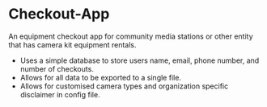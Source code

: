# Checkout-App

<p>An equipment checkout app for community media stations or other entity that has camera kit equipment rentals.</p>
  <ul>
  <li>Uses a simple database to store users name, email, phone number, and number of checkouts.</li>
  <li>Allows for all data to be exported to a single file.</li>
  <li>Allows for customised camera types and organization specific disclaimer in config file.</li>
  </ul>

  
  
